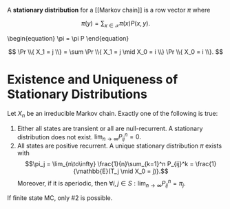 A **stationary distribution** for a [[Markov chain]] is a row vector $\pi$ where

$$
\pi(y) = \sum_{x \in \mathcal{X}} \pi(x) P(x,y).
$$

\begin{equation}
\pi = \pi P
\end{equation}

$$
\Pr \\{ X_1 = j \\} = \sum \Pr \\{ X_1 = j \mid X_0 = i \\} \Pr \\{ X_0 = i \\}.
$$


# Existence and Uniqueness of Stationary Distributions

Let $X_n$ be an irreducible Markov chain. Exactly one of the following is true:

1. Either all states are transient or all are null-recurrent. A stationary distribution does not exist. $\lim_{n\to \infty} P_{ij}^n = 0.$
2. All states are positive recurrent. A unique stationary distribution $\pi$ exists with $$\pi_j = \lim_{n\to\infty} \frac{1}{n}\sum_{k=1}^n P_{ij}^k = \frac{1}{\mathbb{E}(T_j \mid X_0 = j)}.$$ Moreover, if it is aperiodic, then $\forall i, j \in S: \lim_{n \to\infty} P_{ij}^n = \pi_j.$

If finite state MC, only #2 is possible.
